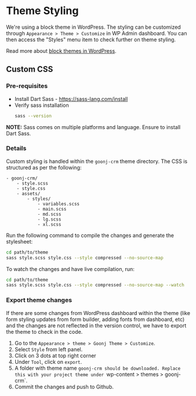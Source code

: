 # Theme Styling

We're using a block theme in WordPress. The styling can be customized through `Appearance > Theme > Customize` in WP Admin dashboard. You can then access the "Styles" menu item to check further on theme styling.

Read more about [block themes in WordPress](https://www.wpzoom.com/blog/what-are-wordpress-block-themes/#:~:text=Block%20themes%20simplify%20the%20website,customization%20directly%20from%20the%20editor.).

## Custom CSS

### Pre-requisites
- Install Dart Sass - https://sass-lang.com/install
- Verify sass installation
    ```sh
    sass --version
    ```

**NOTE:** Sass comes on multiple platforms and language. Ensure to install Dart Sass.

### Details
Custom styling is handled within the `goonj-crm` theme directory. The CSS is structured as per the following:
```
- goonj-crm/
    - style.scss
    - style.css
    - assets/
        - styles/
            - variables.scss
            - main.scss
            - md.scss
            - lg.scss
            - xl.scss
```

Run the following command to compile the changes and generate the stylesheet:
```sh
cd path/to/theme
sass style.scss style.css --style compressed --no-source-map
```

To watch the changes and have live compilation, run:
```sh
cd path/to/theme
sass style.scss style.css --style compressed --no-source-map --watch
```

### Export theme changes

If there are some changes from WordPress dashboard within the theme (like form styling updates from form builder, adding fonts from dashboard, etc) and the changes are not reflected in the version control, we have to export the theme to check in the code.

1. Go to the `Appearance > theme > Goonj Theme > Customize`.
2. Select `Style` from left panel.
3. Click on 3 dots at top right corner
4. Under `Tool`, click on `export`.
5. A folder with theme name `goonj-crm should be downloaded. Replace this with your project theme under `wp-content > themes > goonj-crm`.
6. Commit the changes and push to Github.
